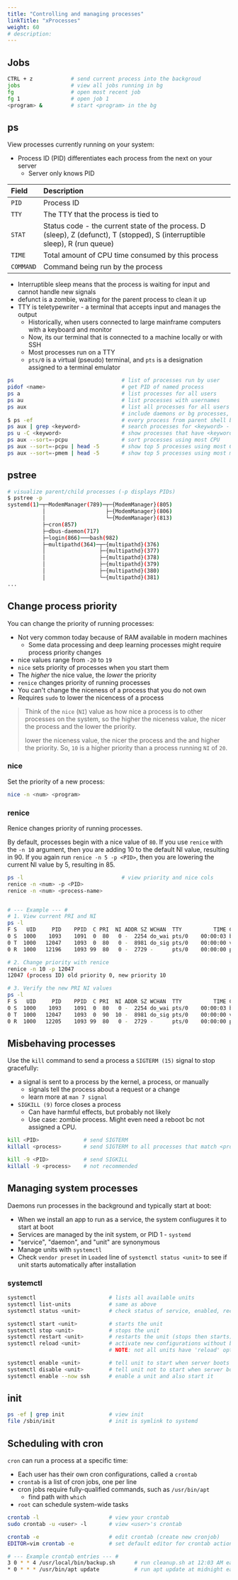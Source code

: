 ```yaml
---
title: "Controlling and managing processes"
linkTitle: "xProcesses"
weight: 60
# description:
---
```


## Jobs

```bash
CTRL + z            # send current process into the backgroud
jobs                # view all jobs running in bg
fg                  # open most recent job
fg 1                # open job 1
<program> &         # start <program> in the bg
```

## ps

View processes currently running on your system:
- Process ID (PID) differentiates each process from the next on your server
  - Server only knows PID
  

| Field     | Description                                                                                                                 |
| :-------- | :-------------------------------------------------------------------------------------------------------------------------- |
| `PID`     | Process ID                                                                                                                  |
| `TTY`     | The TTY that the process is tied to                                                                                         |
| `STAT`    | Status code - the current state of the process. D (sleep), Z (defunct), T (stopped), S (interruptible sleep), R (run queue) |
| `TIME`    | Total amount of CPU time consumed by this process                                                                           |
| `COMMAND` | Command being run by the process                                                                                            |

- Interruptible sleep means that the process is waiting for input and cannot handle new signals
- defunct is a zombie, waiting for the parent process to clean it up
- TTY is teletypewriter - a terminal that accepts input and manages the output
  - Historically, when users connected to large mainframe computers with a keyboard and monitor
  - Now, its our terminal that is connected to a machine locally or with SSH
  - Most processes run on a TTY
  - `pts/0` is a virtual (pseudo) terminal, and `pts` is a designation assigned to a terminal emulator


```bash
ps                                  # list of processes run by user
pidof <name>                        # get PID of named process
ps a                                # list processes for all users
ps au                               # list processes with usernames
ps aux                              # list all processes for all users with usernames, and 
                                    # include daemons or bg processes, not limited to TTY processes
$ ps -ef                            # every process from parent shell back to init
ps aux | grep <keyword>             # search processes for <keyword> - commonly used
ps u -C <keyword>                   # show processes that have <keyword>
ps aux --sort=-pcpu                 # sort processes using most CPU
ps aux --sort=-pcpu | head -5       # show top 5 processes using most CPU since boot
ps aux --sort=-pmem | head -5       # show top 5 processes using most memory since boot
```

## pstree

```bash
# visualize parent/child processes (-p displays PIDs)
$ pstree -p
systemd(1)─┬─ModemManager(789)─┬─{ModemManager}(805)
           │                   ├─{ModemManager}(806)
           │                   └─{ModemManager}(813)
           ├─cron(857)
           ├─dbus-daemon(717)
           ├─login(866)───bash(982)
           ├─multipathd(364)─┬─{multipathd}(376)
           │                 ├─{multipathd}(377)
           │                 ├─{multipathd}(378)
           │                 ├─{multipathd}(379)
           │                 ├─{multipathd}(380)
           │                 └─{multipathd}(381)
...
```

## Change process priority

You can change the priority of running processes:
- Not very common today because of RAM available in modern machines
  - Some data processing and deep learning processes might require process priority changes
- nice values range from `-20` to `19`
- `nice` sets priority of processes when you start them
- The _higher_ the nice value, the _lower_ the priority
- `renice` changes priority of running processes
- You can't change the niceness of a process that you do not own
- Requires `sudo` to lower the nicencess of a process

> Think of the `nice` (`NI`) value as how nice a process is to other processes on the system, so the higher the niceness value, the nicer the process and the lower the priority.
> 
> lower the niceness value, the nicer the process and the and higher the priority. So, `10` is a higher priority than a process running `NI` of `20`.

### nice

Set the priority of a new process:

```bash
nice -n <num> <program>
```

### renice

Renice changes priority of running processes.

By default, processes begin with a nice value of `80`. If you use `renice` with the `-n 10` argument, then you are adding 10 to the default NI value, resulting in 90. If you again run `renice -n 5 -p <PID>`, then you are lowering the current NI value by 5, resulting in 85. 

```bash
ps -l                               # view priority and nice cols
renice -n <num> -p <PID>
renice -n <num> <process-name>


# --- Example --- #
# 1. View current PRI and NI
ps -l
F S   UID     PID    PPID  C PRI  NI ADDR SZ WCHAN  TTY          TIME CMD
0 S  1000    1093    1091  0  80   0 -  2254 do_wai pts/0    00:00:03 bash
0 T  1000   12047    1093  0  80   0 -  8981 do_sig pts/0    00:00:00 vim
0 R  1000   12196    1093 99  80   0 -  2729 -      pts/0    00:00:00 ps

# 2. Change priority with renice
renice -n 10 -p 12047
12047 (process ID) old priority 0, new priority 10

# 3. Verify the new PRI NI values
ps -l
F S   UID     PID    PPID  C PRI  NI ADDR SZ WCHAN  TTY          TIME CMD
0 S  1000    1093    1091  0  80   0 -  2254 do_wai pts/0    00:00:03 bash
0 T  1000   12047    1093  0  90  10 -  8981 do_sig pts/0    00:00:00 vim
0 R  1000   12205    1093 99  80   0 -  2729 -      pts/0    00:00:00 ps
```

## Misbehaving processes

Use the `kill` command to send a process a `SIGTERM (15)` signal to stop gracefully:
- a signal is sent to a process by the kernel, a process, or manually
  - signals tell the process about a request or a change
  - learn more at `man 7 signal`
- `SIGKILL (9)` force closes a process
  - Can have harmful effects, but probably not likely
  - Use case: zombie process. Might even need a reboot bc not assigned a CPU.

```bash
kill <PID>              # send SIGTERM
killall <process>       # send SIGTERM to all processes that match <process>

kill -9 <PID>           # send SIGKILL
killall -9 <process>    # not recommended
```

## Managing system processes

Daemons run processes in the background and typically start at boot:
- When we install an app to run as a service, the system confiugures it to start at boot
- Services are managed by the init system, or PID 1 - `systemd`
- "service", "daemon", and "unit" are synonymous
- Manage units with `systemctl`
- Check `vendor preset` in `Loaded` line of `systemctl status <unit>` to see if unit starts automatically after installation

### systemctl

```bash
systemctl                       # lists all available units
systemctl list-units            # same as above
systemctl status <unit>         # check status of service, enabled, recent logs

systemctl start <unit>          # starts the unit
systemctl stop <unit>           # stops the unit
systemctl restart <unit>        # restarts the unit (stops then starts)
systemctl reload <unit>         # activate new configurations without bringing unit down (ex: Apache)
                                # NOTE: not all units have 'reload' option

systemctl enable <unit>         # tell unit to start when server boots
systemctl disable <unit>        # tell unit not to start when server boots
systemctl enable --now ssh      # enable a unit and also start it
```

## init

```bash
ps -ef | grep init              # view init
file /sbin/init                 # init is symlink to systemd
```

## Scheduling with cron

`cron` can run a process at a specific time:
- Each user has their own cron configurations, called a `crontab`
- `crontab` is a list of cron jobs, one per line
- cron jobs require fully-qualified commands, such as `/usr/bin/apt`
  - find path with `which`
- `root` can schedule system-wide tasks

```bash
crontab -l                      # view your crontab
sudo crontab -u <user> -l       # view <user>'s crontab

crontab -e                      # edit crontab (create new cronjob)
EDITOR=vim crontab -e           # set default editor for crontab actions

# --- Example crontab entries --- #
3 0 * * 4 /usr/local/bin/backup.sh      # run cleanup.sh at 12:03 AM each Thursday
* 0 * * * /usr/bin/apt update           # run apt update at midnight each night
```